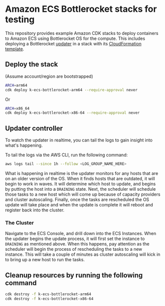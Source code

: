 # Amazon ECS Bottlerocket stacks for testing

This repository provides example Amazon CDK stacks to deploy containers to Amazon ECS using Bottlerocket OS for the compute.
This includes deploying a Bottlerocket [updater](https://github.com/bottlerocket-os/bottlerocket-ecs-updater/) in a stack with its [CloudFormation template](https://github.com/bottlerocket-os/bottlerocket-ecs-updater/blob/develop/stacks/bottlerocket-ecs-updater.yaml).


## Deploy the stack

(Assume account/region are bootstrapped)

```bash
ARCH=arm64
cdk deploy k-ecs-bottlerocket-arm64 --require-approval never
```
Or
```bash
ARCH=x86_64
cdk deploy k-ecs-bottlerocket-x86-64 --require-approval never
```

## Updater controller

To watch the updater in realtime, you can tail the logs to gain insight into what's happening.

To tail the logs via the AWS CLI, run the following command:

```bash
aws logs tail --since 1h --follow <LOG_GROUP_NAME_HERE>
```

What is happening in realtime is the updater monitors for any hosts that are on an older version of the OS.
When it finds hosts that are outdated, it will begin to work in waves.
It will determine which host to update, and begins by putting the host into a `DRAINING` state.
Next, the scheduler will schedule those tasks to a new host which will come up because of capacity providers and cluster autoscaling.
Finally, once the tasks are rescheduled the OS update will take place and when the update is complete it will reboot and register back into the cluster.

### The Cluster

Navigate to the ECS Console, and drill down into the ECS Instances.
When the updater begins the update process, it will first set the instance to `DRAINING` as mentioned above.
When this happens, pay attention as the scheduler will begin the process of rescheduling the tasks to a new instance.
This will take a couple of minutes as cluster autoscaling will kick in to bring up a new host to run the tasks.

## Cleanup resources by running the following command

```bash
cdk destroy -f k-ecs-bottlerocket-arm64
cdk destroy -f k-ecs-bottlerocket-x86-64
```
